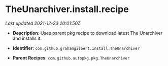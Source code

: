 # TheUnarchiver.install.recipe

_Last updated 2021-12-23 20:01:50Z_

- **Description**: Uses parent pkg recipe to download latest The Unarchiver and installs it.

- **Identifier**: `com.github.grahamgilbert.install.TheUnarchiver`

- **Parent Recipes**: `com.github.autopkg.pkg.TheUnarchiver`

